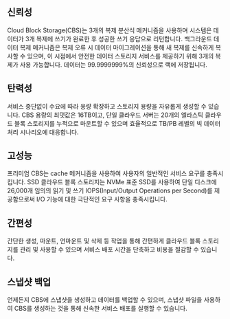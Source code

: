 ## 신뢰성
Cloud Block Storage(CBS)는 3개의 복제 분산식 메커니즘을 사용하며 시스템은 데이터가 3개 복제에 쓰기가 완료한 후 성공한 쓰기 응답으로 리턴합니다. 백그라운드 데이터 복제 메커니즘은 복제 오류 시 데이터 마이그레이션을 통해 새 복제를 신속하게 복사할 수 있으며, 이 시점에서 안전한 데이터 스토리지 서비스를 제공하기 위해 3개의 복제가 사용 가능합니다. 데이터는 99.9999999%의 신뢰성으로 랙에 저장됩니다.

## 탄력성

서비스 중단없이 수요에 따라 용량 확장하고 스토리지 용량을 자유롭게 생성할 수 있습니다.
CBS 용량의 최댓값은 16TB이고, 단일 클라우드 서버는 20개의 엘라스틱 클라우드 블록 스토리지를 누적으로 마운트할 수 있으며 효율적으로 TB/PB 레벨의 빅 데이터 처리 시나리오에 대응합니다.

## 고성능

프리미엄 CBS는 cache 메커니즘을 사용하여 사용자의 일반적인 서비스 요구를 충족시킵니다. SSD 클라우드 블록 스토리지는 NVMe 표준 SSD를 사용하여 단일 디스크에 26,000개 임의의 읽기 및 쓰기 IOPS(Input/Output Operations per Second)를 제공함으로써 I/O 기능에 대한 극단적인 요구 사항을 충족시킵니다.
				
## 간편성
간단한 생성, 마운트, 언마운트 및 삭제 등 작업을 통해 간편하게 클라우드 블록 스토리지를 관리 및 사용할 수 있으며 서비스 배포 시간을 단축하고 비용을 절감할 수 있습니다.

## 스냅샷 백업
언제든지 CBS에 스냅샷을 생성하고 데이터를 백업할 수 있으며, 스냅샷 파일을 사용하여 CBS를 생성하는 것을 통해 신속한 서비스 배포를 실행할 수 있습니다.
